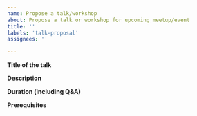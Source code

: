 ```yaml
---
name: Propose a talk/workshop
about: Propose a talk or workshop for upcoming meetup/event
title: ''
labels: 'talk-proposal'
assignees: ''

---
```


<!-- You can submit any talks which are not just related to Python -->
<!-- Programming language but also any programming language, new libraries -->
<!-- learned, some awesome projects you worked on, something new in Data -->
<!-- Science, Machine Learning, Automation, Cloud, Containers, Hardware. -->

**Title of the talk**
<!-- Please include a short title -->

**Description**
<!-- Please include brief abstract about your talk. -->

**Duration (including Q&A)**
<!-- Please add estimated duration of the talk including Q&A -->

**Prerequisites**
<!-- If you have any specific requirement from audience -->
<!-- for the talk i.e. software, tools set up on machine etc, please -->
<!-- include it here -->
